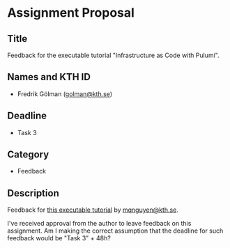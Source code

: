 # Assignment Proposal

## Title

Feedback for the executable tutorial "Infrastructure as Code with Pulumi".

## Names and KTH ID

- Fredrik Gölman (golman@kth.se)

## Deadline

- Task 3

## Category

- Feedback

## Description

Feedback for [this executable tutorial](https://github.com/KTH/devops-course/tree/2024/contributions/executable-tutorial/mqnguyen) by mqnguyen@kth.se.

I've received approval from the author to leave feedback on this assignment. Am I making the correct assumption that the deadline for such feedback would be "Task 3" + 48h?